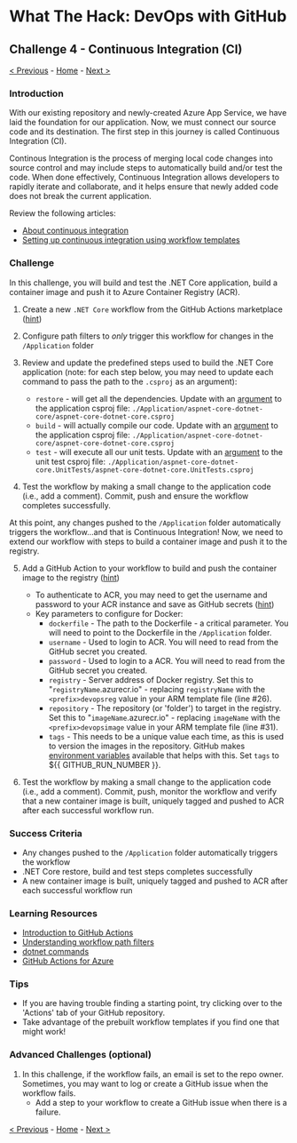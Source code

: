 # What The Hack: DevOps with GitHub

## Challenge 4 - Continuous Integration (CI)

[< Previous](challenge03.md) - [Home](../readme.md) - [Next >](challenge05.md)

### Introduction

With our existing repository and newly-created Azure App Service, we have laid the foundation for our application. Now, we must connect our source code and its destination. The first step in this journey is called Continuous Integration (CI). 

Continous Integration is the process of merging local code changes into source control and may include steps to automatically build and/or test the code. When done effectively, Continuous Integration allows developers to rapidly iterate and collaborate, and it helps ensure that newly added code does not break the current application. 

Review the following articles:
- [About continuous integration](https://docs.github.com/en/actions/building-and-testing-code-with-continuous-integration/about-continuous-integration)
- [Setting up continuous integration using workflow templates](https://docs.github.com/en/actions/building-and-testing-code-with-continuous-integration/setting-up-continuous-integration-using-github-actions)

### Challenge

In this challenge, you will build and test the .NET Core application, build a container image and push it to Azure Container Registry (ACR). 

1. Create a new `.NET Core` workflow from the GitHub Actions marketplace ([hint](https://github.com/actions/starter-workflows/blob/dacfd0a22a5a696b74a41f0b49c98ff41ef88427/ci/dotnet-core.yml))
2. Configure path filters to *only* trigger this workflow for changes in the `/Application` folder
    
3. Review and update the predefined steps used to build the .NET Core application (note: for each step below, you may need to update each command to pass the path to the  `.csproj` as an argument):
   - `restore` - will get all the dependencies. Update with an [argument](https://docs.microsoft.com/en-us/dotnet/core/tools/dotnet-build#arguments) to the application csproj file: `./Application/aspnet-core-dotnet-core/aspnet-core-dotnet-core.csproj`
   - `build` - will actually compile our code. Update with an [argument](https://docs.microsoft.com/en-us/dotnet/core/tools/dotnet-build#arguments) to the application csproj file: `./Application/aspnet-core-dotnet-core/aspnet-core-dotnet-core.csproj`
   - `test` - will execute all our unit tests. Update with an [argument](https://docs.microsoft.com/en-us/dotnet/core/tools/dotnet-build#arguments) to the unit test csproj file: `./Application/aspnet-core-dotnet-core.UnitTests/aspnet-core-dotnet-core.UnitTests.csproj` 

4. Test the workflow by making a small change to the application code (i.e., add a comment). Commit, push and ensure the workflow completes successfully.

At this point, any changes pushed to the `/Application` folder automatically triggers the workflow...and that is Continuous Integration! Now, we need to extend our workflow with steps to build a container image and push it to the registry.

5. Add a GitHub Action to your workflow to build and push the container image to the registry ([hint](https://github.com/marketplace/actions/build-and-push-docker-images))
    - To authenticate to ACR, you may need to get the username and password to your ACR instance and save as GitHub secrets ([hint](https://docs.microsoft.com/en-us/azure/container-registry/container-registry-authentication#admin-account))
    - Key parameters to configure for Docker:
        - `dockerfile` - The path to the Dockerfile - a critical parameter. You will need to point to the Dockerfile in the `/Application` folder.
        - `username` - Used to login to ACR. You will need to read from the GitHub secret you created.
        - `password` - Used to login to a ACR. You will need to read from the GitHub secret you created.
        - `registry` - Server address of Docker registry. Set this to "`registryName`.azurecr.io" - replacing `registryName` with the `<prefix>devopsreg` value in your ARM template file (line #26).
        - `repository` - The repository (or 'folder') to target in the registry. Set this to "`imageName`.azurecr.io" - replacing `imageName` with the `<prefix>devopsimage` value in your ARM template file (line #31).
        - `tags` - This needs to be a unique value each time, as this is used to version the images in the repository. GitHub makes [environment variables](https://docs.github.com/en/free-pro-team@latest/actions/reference/context-and-expression-syntax-for-github-actions#github-context) available that helps with this. Set `tags` to ${{ GITHUB_RUN_NUMBER }}.

6. Test the workflow by making a small change to the application code (i.e., add a comment). Commit, push, monitor the workflow and verify that a new container image is built, uniquely tagged and pushed to ACR after each successful workflow run.

### Success Criteria

- Any changes pushed to the `/Application` folder automatically triggers the workflow 
- .NET Core restore, build and test steps completes successfully
- A new container image is built, uniquely tagged and pushed to ACR after each successful workflow run

### Learning Resources

- [Introduction to GitHub Actions](https://docs.github.com/en/free-pro-team@latest/actions/learn-github-actions/introduction-to-github-actions)
- [Understanding workflow path filters](https://docs.github.com/en/free-pro-team@latest/actions/reference/workflow-syntax-for-github-actions#onpushpull_requestpaths)
- [dotnet commands](https://docs.microsoft.com/en-us/dotnet/core/tools/dotnet#dotnet-commands)
- [GitHub Actions for Azure](https://github.com/Azure/actions)

### Tips

- If you are having trouble finding a starting point, try clicking over to the 'Actions' tab of your GitHub repository. 
- Take advantage of the prebuilt workflow templates if you find one that might work! 

### Advanced Challenges (optional)

1. In this challenge, if the workflow fails, an email is set to the repo owner. Sometimes, you may want to log or create a GitHub issue when the workflow fails.
    - Add a step to your workflow to create a GitHub issue when there is a failure.

[< Previous](challenge03.md) - [Home](../readme.md) - [Next >](challenge05.md)